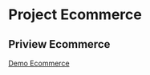 # Project Ecommerce
## Priview Ecommerce
[Demo Ecommerce](https://khanifulhuda21.github.io/bootstrap_ecommerce/)
